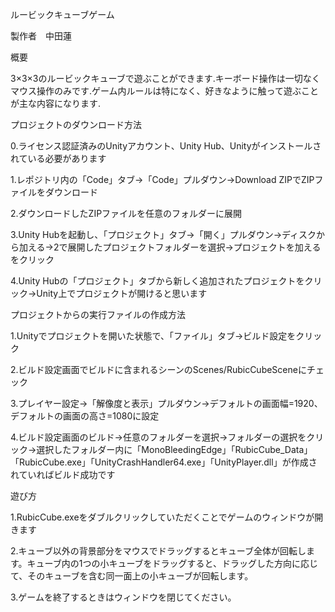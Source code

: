 ルービックキューブゲーム

製作者　中田蓮

概要

3×3×3のルービックキューブで遊ぶことができます.キーボード操作は一切なくマウス操作のみです.ゲーム内ルールは特になく、好きなように触って遊ぶことが主な内容になります.

プロジェクトのダウンロード方法

0.ライセンス認証済みのUnityアカウント、Unity Hub、Unityがインストールされている必要があります

1.レポジトリ内の「Code」タブ→「Code」プルダウン→Download ZIPでZIPファイルをダウンロード

2.ダウンロードしたZIPファイルを任意のフォルダーに展開

3.Unity Hubを起動し、「プロジェクト」タブ→「開く」プルダウン→ディスクから加える→2で展開したプロジェクトフォルダーを選択→プロジェクトを加えるをクリック

4.Unity Hubの「プロジェクト」タブから新しく追加されたプロジェクトをクリック→Unity上でプロジェクトが開けると思います

プロジェクトからの実行ファイルの作成方法

1.Unityでプロジェクトを開いた状態で、「ファイル」タブ→ビルド設定をクリック

2.ビルド設定画面でビルドに含まれるシーンのScenes/RubicCubeSceneにチェック

3.プレイヤー設定→「解像度と表示」プルダウン→デフォルトの画面幅=1920、デフォルトの画面の高さ=1080に設定

4.ビルド設定画面のビルド→任意のフォルダーを選択→フォルダーの選択をクリック→選択したフォルダー内に「MonoBleedingEdge」「RubicCube_Data」「RubicCube.exe」「UnityCrashHandler64.exe」「UnityPlayer.dll」が作成されていればビルド成功です

遊び方

1.RubicCube.exeをダブルクリックしていただくことでゲームのウィンドウが開きます

2.キューブ以外の背景部分をマウスでドラッグするとキューブ全体が回転します。キューブ内の1つの小キューブをドラッグすると、ドラッグした方向に応じて、そのキューブを含む同一面上の小キューブが回転します。

3.ゲームを終了するときはウィンドウを閉じてください。
